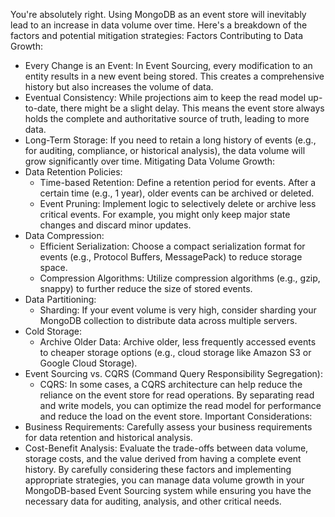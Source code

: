 You're absolutely right. Using MongoDB as an event store will inevitably lead to an increase in data volume over time. Here's a breakdown of the factors and potential mitigation strategies:
Factors Contributing to Data Growth:
 * Every Change is an Event: In Event Sourcing, every modification to an entity results in a new event being stored. This creates a comprehensive history but also increases the volume of data.
 * Eventual Consistency: While projections aim to keep the read model up-to-date, there might be a slight delay. This means the event store always holds the complete and authoritative source of truth, leading to more data.
 * Long-Term Storage: If you need to retain a long history of events (e.g., for auditing, compliance, or historical analysis), the data volume will grow significantly over time.
Mitigating Data Volume Growth:
 * Data Retention Policies:
   * Time-based Retention: Define a retention period for events. After a certain time (e.g., 1 year), older events can be archived or deleted.
   * Event Pruning: Implement logic to selectively delete or archive less critical events. For example, you might only keep major state changes and discard minor updates.
 * Data Compression:
   * Efficient Serialization: Choose a compact serialization format for events (e.g., Protocol Buffers, MessagePack) to reduce storage space.
   * Compression Algorithms: Utilize compression algorithms (e.g., gzip, snappy) to further reduce the size of stored events.
 * Data Partitioning:
   * Sharding: If your event volume is very high, consider sharding your MongoDB collection to distribute data across multiple servers.
 * Cold Storage:
   * Archive Older Data: Archive older, less frequently accessed events to cheaper storage options (e.g., cloud storage like Amazon S3 or Google Cloud Storage).
 * Event Sourcing vs. CQRS (Command Query Responsibility Segregation):
   * CQRS: In some cases, a CQRS architecture can help reduce the reliance on the event store for read operations. By separating read and write models, you can optimize the read model for performance and reduce the load on the event store.
Important Considerations:
 * Business Requirements: Carefully assess your business requirements for data retention and historical analysis.
 * Cost-Benefit Analysis: Evaluate the trade-offs between data volume, storage costs, and the value derived from having a complete event history.
By carefully considering these factors and implementing appropriate strategies, you can manage data volume growth in your MongoDB-based Event Sourcing system while ensuring you have the necessary data for auditing, analysis, and other critical needs.
